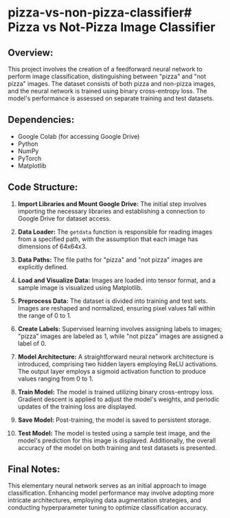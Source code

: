 # pizza-vs-non-pizza-classifier# Pizza vs Not-Pizza Image Classifier

## Overview:
This project involves the creation of a feedforward neural network to perform image classification, distinguishing between "pizza" and "not pizza" images. The dataset consists of both pizza and non-pizza images, and the neural network is trained using binary cross-entropy loss. The model's performance is assessed on separate training and test datasets.

## Dependencies:
- Google Colab (for accessing Google Drive)
- Python
- NumPy
- PyTorch
- Matplotlib

## Code Structure:

1. **Import Libraries and Mount Google Drive:** The initial step involves importing the necessary libraries and establishing a connection to Google Drive for dataset access.

2. **Data Loader:** The `getdata` function is responsible for reading images from a specified path, with the assumption that each image has dimensions of 64x64x3.

3. **Data Paths:** The file paths for "pizza" and "not pizza" images are explicitly defined.

4. **Load and Visualize Data:** Images are loaded into tensor format, and a sample image is visualized using Matplotlib.

5. **Preprocess Data:** The dataset is divided into training and test sets. Images are reshaped and normalized, ensuring pixel values fall within the range of 0 to 1.

6. **Create Labels:** Supervised learning involves assigning labels to images; "pizza" images are labeled as 1, while "not pizza" images are assigned a label of 0.

7. **Model Architecture:** A straightforward neural network architecture is introduced, comprising two hidden layers employing ReLU activations. The output layer employs a sigmoid activation function to produce values ranging from 0 to 1.

8. **Train Model:** The model is trained utilizing binary cross-entropy loss. Gradient descent is applied to adjust the model's weights, and periodic updates of the training loss are displayed.

9. **Save Model:** Post-training, the model is saved to persistent storage.

10. **Test Model:** The model is tested using a sample test image, and the model's prediction for this image is displayed. Additionally, the overall accuracy of the model on both training and test datasets is presented.

## Final Notes:
This elementary neural network serves as an initial approach to image classification. Enhancing model performance may involve adopting more intricate architectures, employing data augmentation strategies, and conducting hyperparameter tuning to optimize classification accuracy.
